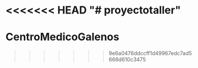 <<<<<<< HEAD
"# proyectotaller" 
=======
# CentroMedicoGalenos
>>>>>>> 9e6a0476ddccff1d49967edc7ad5666d610c3475
